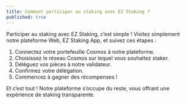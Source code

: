 ```yaml
---
title: Comment participer au staking avec EZ Staking ?
published: true
---
```


Participer au staking avec EZ Staking, c’est simple ! Visitez simplement notre plateforme Web, EZ Staking App, et suivez ces étapes :

1. Connectez votre portefeuille Cosmos à notre plateforme.
2. Choisissez le réseau Cosmos sur lequel vous souhaitez staker.
3. Déléguez vos pièces à notre validateur.
4. Confirmez votre délégation.
5. Commencez à gagner des récompenses !

Et c’est tout ! Notre plateforme s’occupe du reste, vous offrant une expérience de staking transparente.
